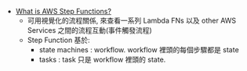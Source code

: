 
- [What is AWS Step Functions?](https://docs.aws.amazon.com/step-functions/latest/dg/welcome.html)
    - 可用視覺化的流程關係, 來查看一系列 Lambda FNs 以及 other AWS Services 之間的流程互動(事件觸發流程)
    - Step Function 基於:
        - state machines : workflow. workflow 裡頭的每個步驟都是 state
        - tasks          : task 只是 workflow 裡頭的 state.


